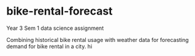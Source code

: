 # bike-rental-forecast
Year 3 Sem 1 data science assignment

Combining historical bike rental usage with weather data for forecasting demand for bike rental in a city.
hi
